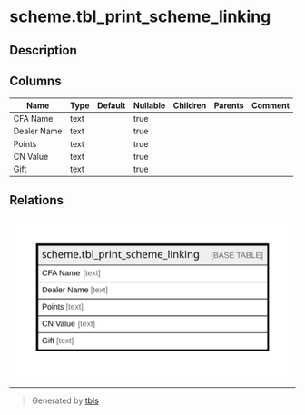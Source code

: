 # scheme.tbl_print_scheme_linking

## Description

## Columns

| Name | Type | Default | Nullable | Children | Parents | Comment |
| ---- | ---- | ------- | -------- | -------- | ------- | ------- |
| CFA Name | text |  | true |  |  |  |
| Dealer Name | text |  | true |  |  |  |
| Points | text |  | true |  |  |  |
| CN Value | text |  | true |  |  |  |
| Gift | text |  | true |  |  |  |

## Relations

![er](scheme.tbl_print_scheme_linking.svg)

---

> Generated by [tbls](https://github.com/k1LoW/tbls)
